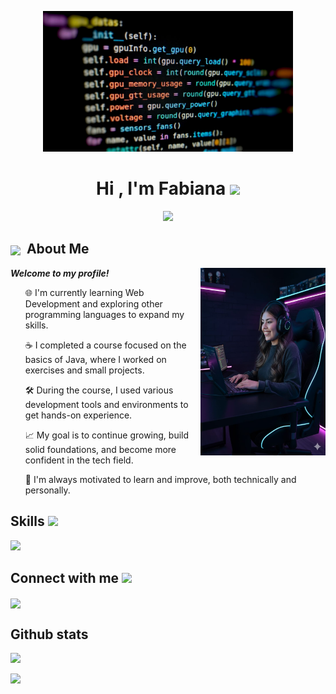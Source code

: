 <p align="center">
  <img src="./images/coding-background-9izlympnd0ovmpli.jpg" alt="Header Image" width="400" />
</p>
<h1 align="center">Hi , I'm Fabiana <img src="https://media.giphy.com/media/hvRJCLFzcasrR4ia7z/giphy.gif" width="35"></h1>
<p align="center">
  <a href="https://github.com/DenverCoder1/readme-typing-svg"><img src="https://readme-typing-svg.herokuapp.com?font=Time+New+Roman&color=%23C8BE25&size=25&center=true&vCenter=true&width=600&height=100&lines=Juior+Software+Developer;Fast+Learner;Proactive;Flexible;Good+Time+Management;Team+Player"></a>
  <h2>
  <img src="https://media.giphy.com/media/ObNTw8Uzwy6KQ/giphy.gif" width="30px" style="vertical-align: middle;">&nbsp;
  About Me
</h2>
<a target="_blank" align="center">
  <img align="right" top="400" height="300" width="200" alt="Profile Image" src="https://raw.githubusercontent.com/FabianaGuanipa55/FabianaGuanipa55/main/images/imageprofile.jpeg">
</a>
<em>
<b>Welcome to my profile!</b>
</em>
<br>
<p>
  <ol>🌐 I'm currently learning Web Development and exploring other programming languages to expand my skills.</ol>
  <ol>☕ I completed a course focused on the basics of Java, where I worked on exercises and small projects.</ol>
  <ol>🛠️ During the course, I used various development tools and environments to get hands-on experience.</ol>
  <ol>📈 My goal is to continue growing, build solid foundations, and become more confident in the tech field.</ol>
  <ol>🚀 I'm always motivated to learn and improve, both technically and personally.</ol>
</p>
<h2> Skills <img src = "https://media2.giphy.com/media/QssGEmpkyEOhBCb7e1/giphy.gif?cid=ecf05e47a0n3gi1bfqntqmob8g9aid1oyj2wr3ds3mg700bl&rid=giphy.gif" width = 32px> </h2>
<p>
  <a href="https://skillicons.dev">
    <img src="https://skillicons.dev/icons?i=java,js,html,css,postman,redhat,figma,spring,git,github,mysql,eclipse,idea,vscode,stackoverflow&perline=8" />
  </a>
</p>
<h2> Connect with me <img src='https://raw.githubusercontent.com/ShahriarShafin/ShahriarShafin/main/Assets/handshake.gif' width="100px"> </h2>
<a href = 'https://www.linkedin.com/in/fabiana-guanipa-350a821b3?'> <img width = '32px' align= 'center'
src="https://raw.githubusercontent.com/rahulbanerjee26/githubAboutMeGenerator/main/icons/linked-in-alt.svg"/></a>
<br>
<h2>Github stats </h2>

[![](https://github-readme-stats.vercel.app/api?username=FabianaGuanipa55&show_icons=true&theme=tokyonight&hide_border=true&locale=en)](https://github.com/FabianaGuanipa55)

[![](https://github-readme-streak-stats.herokuapp.com/?user=FabianaGuanipa55&theme=material-palenight)](https://github.com/FabianaGuanipa55)




